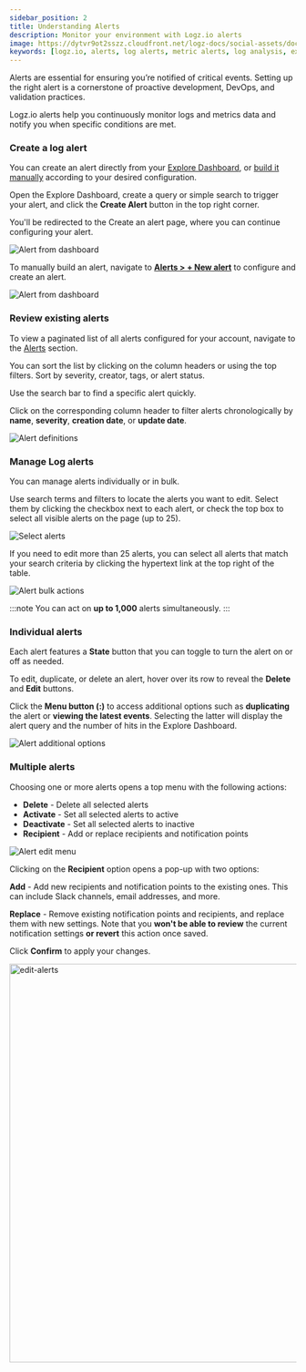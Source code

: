 ```yaml
---
sidebar_position: 2
title: Understanding Alerts
description: Monitor your environment with Logz.io alerts
image: https://dytvr9ot2sszz.cloudfront.net/logz-docs/social-assets/docs-social.jpg
keywords: [logz.io, alerts, log alerts, metric alerts, log analysis, explore, observability]
---
```


Alerts are essential for ensuring you’re notified of critical events. Setting up the right alert is a cornerstone of proactive development, DevOps, and validation practices.

Logz.io alerts help you continuously monitor logs and metrics data and notify you when specific conditions are met.

### Create a log alert

You can create an alert directly from your [Explore Dashboard](https://app.logz.io/#/dashboard/explore), or [build it manually](https://app.logz.io/#/dashboard/alerts/v2019/new) according to your desired configuration.

Open the Explore Dashboard, create a query or simple search to trigger your alert, and click the **Create Alert** button in the top right corner.

You'll be redirected to the Create an alert page, where you can continue configuring your alert.

![Alert from dashboard](https://dytvr9ot2sszz.cloudfront.net/logz-docs/explore-dashboard/alerts/explore-create-alert-oct21.png) 

To manually build an alert, navigate to **[Alerts > + New alert](https://app.logz.io/#/dashboard/alerts/v2019/new)** to configure and create an alert.

![Alert from dashboard](https://dytvr9ot2sszz.cloudfront.net/logz-docs/explore-dashboard/alerts/new-alert-oct21.png)

<!-- ### Create a metric alert

Create a metric alert. -->

### Review existing alerts

To view a paginated list of all alerts configured for your account, navigate to the [Alerts](https://app.logz.io/#/dashboard/triggers/alert-definitions) section.

You can sort the list by clicking on the column headers or using the top filters. Sort by severity, creator, tags, or alert status.

Use the search bar to find a specific alert quickly.

Click on the corresponding column header to filter alerts chronologically by **name**, **severity**, **creation date**, or **update date**.

![Alert definitions](https://dytvr9ot2sszz.cloudfront.net/logz-docs/explore-dashboard/alerts/alerts-oct21.png)

### Manage Log alerts

You can manage alerts individually or in bulk.

Use search terms and filters to locate the alerts you want to edit. Select them by clicking the checkbox next to each alert, or check the top box to select all visible alerts on the page (up to 25).

![Select alerts](https://dytvr9ot2sszz.cloudfront.net/logz-docs/explore-dashboard/alerts/edit-alerts-oct21.gif)

If you need to edit more than 25 alerts, you can select all alerts that match your search criteria by clicking the hypertext link at the top right of the table.

![Alert bulk actions](https://dytvr9ot2sszz.cloudfront.net/logz-docs/explore-dashboard/alerts/select-alerts-oct21.png)


:::note
You can act on **up to 1,000** alerts simultaneously.
:::


<h3 id="individual">Individual alerts</h3>

Each alert features a **State** button that you can toggle to turn the alert on or off as needed.

To edit, duplicate, or delete an alert, hover over its row to reveal the **Delete** and **Edit** buttons.

Click the **Menu button (:)** to access additional options such as **duplicating** the alert or **viewing the latest events**. Selecting the latter will display the alert query and the number of hits in the Explore Dashboard.

![Alert additional options](https://dytvr9ot2sszz.cloudfront.net/logz-docs/alerts/alert-menu-oct21.png)




<h3 id="multiple"> Multiple alerts</h3>

Choosing one or more alerts opens a top menu with the following actions:

* **Delete** - Delete all selected alerts
* **Activate** - Set all selected alerts to active
* **Deactivate** - Set all selected alerts to inactive
* **Recipient** - Add or replace recipients and notification points

![Alert edit menu](https://dytvr9ot2sszz.cloudfront.net/logz-docs/alerts/multiple-alerts-oct21.png)

Clicking on the **Recipient** option opens a pop-up with two options:

**Add** - Add new recipients and notification points to the existing ones. This can include Slack channels, email addresses, and more.

**Replace** - Remove existing notification points and recipients, and replace them with new settings. Note that you **won't be able to review** the current notification settings **or revert** this action once saved.

Click **Confirm** to apply your changes.

<img src="https://dytvr9ot2sszz.cloudfront.net/logz-docs/alerts/add-replace-oct21.png" alt="edit-alerts" width="700"/>
